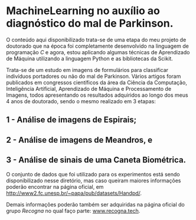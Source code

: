 # MachineLearning no auxílio ao diagnóstico do mal de Parkinson.

O conteúdo aqui disponibilizado trata-se de uma etapa do meu projeto de doutorado que na época foi completamente desenvolvido na linguagem de programação *C* e agora, estou aplicando algumas técnicas de Aprendizado de Máquina utilizando a linguagem Python e as bibliotecas da Scikit.

Trata-se de um estudo em imagens de formulários para classificar indivíduos portadores ou não do mal de Parkinson. Vários artigos foram publicados em congressos científicos da área da Ciência da Computação, Inteligência Artificial, Aprendizado de Máquina e Processamento de Imagens, todos apresentando os resultados adquiridos ao longo dos meus 4 anos de doutorado, sendo o mesmo realizado em 3 etapas:

## 1 - Análise de imagens de Espirais;
## 2 - Análise de imagens de Meandros, e
## 3 - Análise de sinais de uma Caneta Biométrica.

O conjunto de dados que foi utilizado para os experimentos está sendo disponibilizado nesse diretório, mas caso queiram maiores informações poderão encontrar na página oficial, em http://www2.fc.unesp.br/~papa/pub/datasets/Handpd/.

Demais informações poderão também ser adquiridas na página oficial do grupo *Recogna* no qual faço parte: www.recogna.tech.

